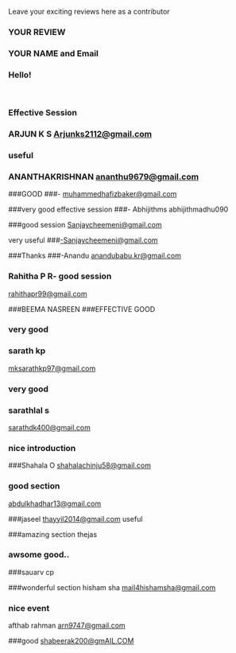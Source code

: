 Leave your exciting reviews here as a contributor

 
### YOUR REVIEW
### YOUR NAME and Email

### Hello!
<br>

### Effective Session
### ARJUN K S Arjunks2112@gmail.com

### useful 
### ANANTHAKRISHNAN ananthu9679@gmail.com

###GOOD 
###- muhammedhafizbaker@gmail.com

###very good effective session
###- Abhijithms abhijithmadhu090

###good session 
Sanjaycheemeni@gmail.com

very useful
###-Sanjaycheemeni@gmail.com

###Thanks
###-Anandu anandubabu.kr@gmail.com

### Rahitha P R- good session 
rahithapr99@gmail.com

###BEEMA NASREEN 
###EFFECTIVE GOOD

### very good
### sarath kp
mksarathkp97@gmail.com

### very good
### sarathlal s
sarathdk400@gmail.com

### nice introduction
###Shahala O
shahalachinju58@gmail.com


### good section
abdulkhadhar13@gmail.com

###jaseel
thayyil2014@gmail.com
useful

###amazing  section
thejas

### awsome good..
###sauarv cp

###wonderful section
hisham sha
mail4hishamsha@gmail.com

### nice event
afthab rahman
arn9747@gmail.com

###good 
shabeerak200@gmAIL.COM

